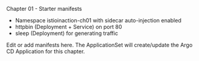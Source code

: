 Chapter 01 - Starter manifests

- Namespace istioinaction-ch01 with sidecar auto-injection enabled
- httpbin (Deployment + Service) on port 80
- sleep (Deployment) for generating traffic

Edit or add manifests here. The ApplicationSet will create/update the Argo CD Application for this chapter.
